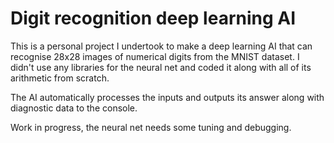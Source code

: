 # Digit recognition deep learning AI

This is a personal project I undertook to make a deep learning AI that can recognise 28x28 images of numerical digits from the MNIST dataset. I didn't use any libraries for the neural net and coded it along with all of its arithmetic from scratch.

The AI automatically processes the inputs and outputs its answer along with diagnostic data to the console.

Work in progress, the neural net needs some tuning and debugging.
